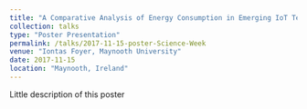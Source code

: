 ```yaml
---
title: "A Comparative Analysis of Energy Consumption in Emerging IoT Technologies"
collection: talks
type: "Poster Presentation"
permalink: /talks/2017-11-15-poster-Science-Week
venue: "Iontas Foyer, Maynooth University"
date: 2017-11-15
location: "Maynooth, Ireland"
---
```


Little description of this poster
